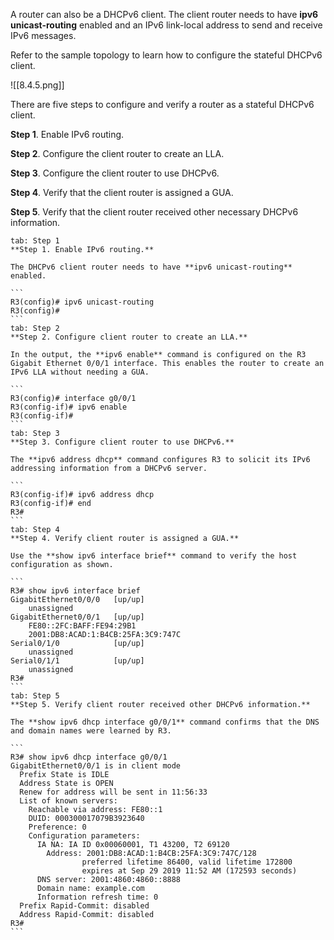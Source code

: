 A router can also be a DHCPv6 client. The client router needs to have **ipv6 unicast-routing** enabled and an IPv6 link-local address to send and receive IPv6 messages.

Refer to the sample topology to learn how to configure the stateful DHCPv6 client.

![[8.4.5.png]]

There are five steps to configure and verify a router as a stateful DHCPv6 client.

**Step 1**. Enable IPv6 routing.  
  
**Step 2**. Configure the client router to create an LLA.  
  
**Step 3**. Configure the client router to use DHCPv6.  
  
**Step 4**. Verify that the client router is assigned a GUA.  
  
**Step 5**. Verify that the client router received other necessary DHCPv6 information.

````tabs
tab: Step 1
**Step 1. Enable IPv6 routing.**

The DHCPv6 client router needs to have **ipv6 unicast-routing** enabled.

```
R3(config)# ipv6 unicast-routing
R3(config)#
```
tab: Step 2
**Step 2. Configure client router to create an LLA.**

In the output, the **ipv6 enable** command is configured on the R3 Gigabit Ethernet 0/0/1 interface. This enables the router to create an IPv6 LLA without needing a GUA.

```
R3(config)# interface g0/0/1
R3(config-if)# ipv6 enable
R3(config-if)# 
```
tab: Step 3
**Step 3. Configure client router to use DHCPv6.**

The **ipv6 address dhcp** command configures R3 to solicit its IPv6 addressing information from a DHCPv6 server.

```
R3(config-if)# ipv6 address dhcp
R3(config-if)# end
R3#
```
tab: Step 4
**Step 4. Verify client router is assigned a GUA.**

Use the **show ipv6 interface brief** command to verify the host configuration as shown.

```
R3# show ipv6 interface brief
GigabitEthernet0/0/0   [up/up]
    unassigned
GigabitEthernet0/0/1   [up/up]
    FE80::2FC:BAFF:FE94:29B1
    2001:DB8:ACAD:1:B4CB:25FA:3C9:747C
Serial0/1/0            [up/up]
    unassigned
Serial0/1/1            [up/up]
    unassigned
R3#
```
tab: Step 5
**Step 5. Verify client router received other DHCPv6 information.**

The **show ipv6 dhcp interface g0/0/1** command confirms that the DNS and domain names were learned by R3.

```
R3# show ipv6 dhcp interface g0/0/1
GigabitEthernet0/0/1 is in client mode
  Prefix State is IDLE
  Address State is OPEN
  Renew for address will be sent in 11:56:33
  List of known servers:
    Reachable via address: FE80::1
    DUID: 000300017079B3923640
    Preference: 0
    Configuration parameters:
      IA NA: IA ID 0x00060001, T1 43200, T2 69120
        Address: 2001:DB8:ACAD:1:B4CB:25FA:3C9:747C/128
                preferred lifetime 86400, valid lifetime 172800
                expires at Sep 29 2019 11:52 AM (172593 seconds)
      DNS server: 2001:4860:4860::8888
      Domain name: example.com
      Information refresh time: 0
  Prefix Rapid-Commit: disabled
  Address Rapid-Commit: disabled
R3#
```
````
